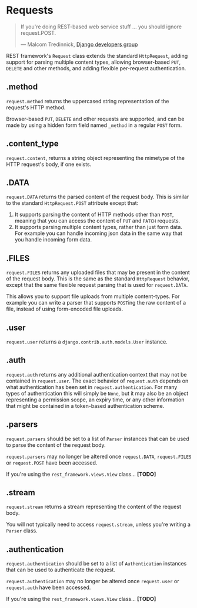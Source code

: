 <a class="github" href="request.py"></a>

# Requests

> If you're doing REST-based web service stuff ... you should ignore request.POST.
>
> — Malcom Tredinnick, [Django developers group][cite]

REST framework's `Request` class extends the standard `HttpRequest`, adding support for parsing multiple content types, allowing browser-based `PUT`, `DELETE` and other methods, and adding flexible per-request authentication.

## .method

`request.method` returns the uppercased string representation of the request's HTTP method.

Browser-based `PUT`, `DELETE` and other requests are supported, and can be made by using a hidden form field named `_method` in a regular `POST` form.



## .content_type

`request.content`, returns a string object representing the mimetype of the HTTP request's body, if one exists.



## .DATA

`request.DATA` returns the parsed content of the request body.  This is similar to the standard `HttpRequest.POST` attribute except that:

1. It supports parsing the content of HTTP methods other than `POST`, meaning that you can access the content of `PUT` and `PATCH` requests.
2. It supports parsing multiple content types, rather than just form data.  For example you can handle incoming json data in the same way that you handle incoming form data.

## .FILES

`request.FILES` returns any uploaded files that may be present in the content of the request body.  This is the same as the standard `HttpRequest` behavior, except that the same flexible request parsing that is used for `request.DATA`.

This allows you to support file uploads from multiple content-types.  For example you can write a parser that supports `POST`ing the raw content of a file, instead of using form-encoded file uploads.

## .user

`request.user` returns a `django.contrib.auth.models.User` instance. 

## .auth

`request.auth` returns any additional authentication context that may not be contained in `request.user`.  The exact behavior of `request.auth` depends on what authentication has been set in `request.authentication`.  For many types of authentication this will simply be `None`, but it may also be an object representing a permission scope, an expiry time, or any other information that might be contained in a token-based authentication scheme.

## .parsers

`request.parsers` should be set to a list of `Parser` instances that can be used to parse the content of the request body.

`request.parsers` may no longer be altered once `request.DATA`, `request.FILES` or `request.POST` have been accessed.

If you're using the `rest_framework.views.View` class... **[TODO]**

## .stream

`request.stream` returns a stream representing the content of the request body.

You will not typically need to access `request.stream`, unless you're writing a `Parser` class.

## .authentication

`request.authentication` should be set to a list of `Authentication` instances that can be used to authenticate the request.

`request.authentication` may no longer be altered once `request.user` or `request.auth` have been accessed.

If you're using the `rest_framework.views.View` class... **[TODO]**

[cite]: https://groups.google.com/d/topic/django-developers/dxI4qVzrBY4/discussion
